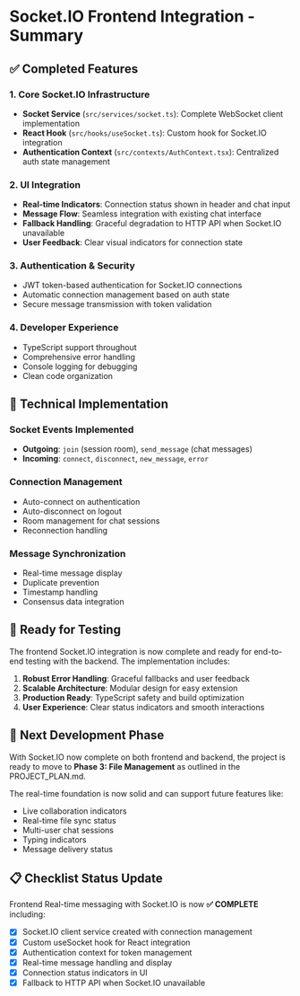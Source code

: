 # Socket.IO Frontend Integration - Summary

## ✅ Completed Features

### 1. Core Socket.IO Infrastructure
- **Socket Service** (`src/services/socket.ts`): Complete WebSocket client implementation
- **React Hook** (`src/hooks/useSocket.ts`): Custom hook for Socket.IO integration
- **Authentication Context** (`src/contexts/AuthContext.tsx`): Centralized auth state management

### 2. UI Integration
- **Real-time Indicators**: Connection status shown in header and chat input
- **Message Flow**: Seamless integration with existing chat interface
- **Fallback Handling**: Graceful degradation to HTTP API when Socket.IO unavailable
- **User Feedback**: Clear visual indicators for connection state

### 3. Authentication & Security
- JWT token-based authentication for Socket.IO connections
- Automatic connection management based on auth state
- Secure message transmission with token validation

### 4. Developer Experience
- TypeScript support throughout
- Comprehensive error handling
- Console logging for debugging
- Clean code organization

## 🔧 Technical Implementation

### Socket Events Implemented
- **Outgoing**: `join` (session room), `send_message` (chat messages)
- **Incoming**: `connect`, `disconnect`, `new_message`, `error`

### Connection Management
- Auto-connect on authentication
- Auto-disconnect on logout
- Room management for chat sessions
- Reconnection handling

### Message Synchronization
- Real-time message display
- Duplicate prevention
- Timestamp handling
- Consensus data integration

## 🚀 Ready for Testing

The frontend Socket.IO integration is now complete and ready for end-to-end testing with the backend. The implementation includes:

1. **Robust Error Handling**: Graceful fallbacks and user feedback
2. **Scalable Architecture**: Modular design for easy extension
3. **Production Ready**: TypeScript safety and build optimization
4. **User Experience**: Clear status indicators and smooth interactions

## 🎯 Next Development Phase

With Socket.IO now complete on both frontend and backend, the project is ready to move to **Phase 3: File Management** as outlined in the PROJECT_PLAN.md.

The real-time foundation is now solid and can support future features like:
- Live collaboration indicators
- Real-time file sync status
- Multi-user chat sessions
- Typing indicators
- Message delivery status

## 📋 Checklist Status Update

Frontend Real-time messaging with Socket.IO is now **✅ COMPLETE** including:
- [x] Socket.IO client service created with connection management
- [x] Custom useSocket hook for React integration  
- [x] Authentication context for token management
- [x] Real-time message handling and display
- [x] Connection status indicators in UI
- [x] Fallback to HTTP API when Socket.IO unavailable
